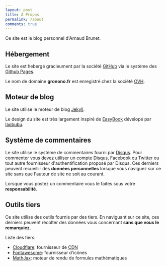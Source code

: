 ```yaml
---
layout: post 
title: À Propos
permalink: /about
comments: true
---
```

Ce site est le blog personnel d'Arnaud Brunet.

## Hébergement
Le site est hebergé gracieument par la société [GitHub](http://github.com) via le système des [Github Pages](https://pages.github.com/).

Le nom de domaine __gronono.fr__ est enregistré chez la société [OVH](https://www.ovh.com/fr/).

## Moteur de blog

Le site utilise le moteur de blog [Jekyll](https://jekyllrb.com/).

Le design du site est très largement inspiré de [EasyBook](https://github.com/laobubu/jekyll-theme-EasyBook) dévelopé par [laobubu](http://laobubu.net/).

## Système de commentaires

Le site utilise le système de commentaires fourni par [Disqus](https://disqus.com/).
Pour commenter vous devez utiliser un compte Disqus, Facebook ou Twitter ou tout autre fournisseur d'authentification proposé par Disqus.
Ces derniers peuvent recueillir des __données personnelles__ lorsque vous naviguez sur ce site sans que l'auteur de site ne soit au courant.

Lorsque vous postez un commentaire vous le faites sous votre __responsabilité__.

## Outils tiers

Ce site utilise des outils fournis par des tiers. En naviguant sur ce site, ces derniers peuvent récolter des données vous concernant __sans que vous le remarquiez__.

Liste des tiers:
* [Cloudflare](https://www.cloudflare.com/): fournisseur de <abbr title="Content Delivery Network">CDN</abbr>
* [Fontawesome](https://fontawesome.com): fournisseur d'icônes
* [MathJax](https://www.mathjax.org/): moteur de rendu de formules mathématiques

